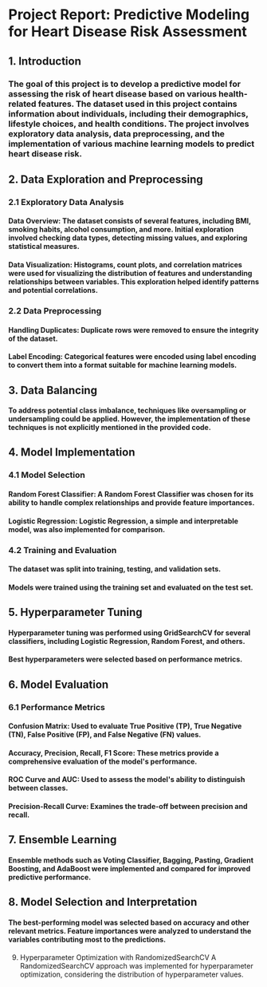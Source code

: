 # Project Report: Predictive Modeling for Heart Disease Risk Assessment
## 1. Introduction
### The goal of this project is to develop a predictive model for assessing the risk of heart disease based on various health-related features. The dataset used in this project contains information about individuals, including their demographics, lifestyle choices, and health conditions. The project involves exploratory data analysis, data preprocessing, and the implementation of various machine learning models to predict heart disease risk.

## 2. Data Exploration and Preprocessing
### 2.1 Exploratory Data Analysis
#### Data Overview: The dataset consists of several features, including BMI, smoking habits, alcohol consumption, and more. Initial exploration involved checking data types, detecting missing values, and exploring statistical measures.

#### Data Visualization: Histograms, count plots, and correlation matrices were used for visualizing the distribution of features and understanding relationships between variables. This exploration helped identify patterns and potential correlations.

### 2.2 Data Preprocessing
#### Handling Duplicates: Duplicate rows were removed to ensure the integrity of the dataset.
#### Label Encoding: Categorical features were encoded using label encoding to convert them into a format suitable for machine learning models.

## 3. Data Balancing
#### To address potential class imbalance, techniques like oversampling or undersampling could be applied. However, the implementation of these techniques is not explicitly mentioned in the provided code.

## 4. Model Implementation
### 4.1 Model Selection
#### Random Forest Classifier: A Random Forest Classifier was chosen for its ability to handle complex relationships and provide feature importances.
#### Logistic Regression: Logistic Regression, a simple and interpretable model, was also implemented for comparison.

### 4.2 Training and Evaluation
#### The dataset was split into training, testing, and validation sets.

#### Models were trained using the training set and evaluated on the test set.

## 5. Hyperparameter Tuning
#### Hyperparameter tuning was performed using GridSearchCV for several classifiers, including Logistic Regression, Random Forest, and others.

#### Best hyperparameters were selected based on performance metrics.

## 6. Model Evaluation
### 6.1 Performance Metrics
#### Confusion Matrix: Used to evaluate True Positive (TP), True Negative (TN), False Positive (FP), and False Negative (FN) values.

#### Accuracy, Precision, Recall, F1 Score: These metrics provide a comprehensive evaluation of the model's performance.

#### ROC Curve and AUC: Used to assess the model's ability to distinguish between classes.

#### Precision-Recall Curve: Examines the trade-off between precision and recall.

## 7. Ensemble Learning
#### Ensemble methods such as Voting Classifier, Bagging, Pasting, Gradient Boosting, and AdaBoost were implemented and compared for improved predictive performance.

## 8. Model Selection and Interpretation
#### The best-performing model was selected based on accuracy and other relevant metrics. Feature importances were analyzed to understand the variables contributing most to the predictions.

9. Hyperparameter Optimization with RandomizedSearchCV
A RandomizedSearchCV approach was implemented for hyperparameter optimization, considering the distribution of hyperparameter values.
